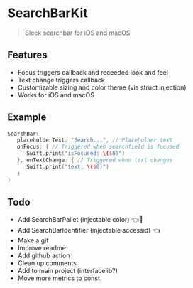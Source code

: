 # SearchBarKit

> Sleek searchbar for iOS and macOS

## Features

- Focus triggers callback and receeded look and feel
- Text change triggers callback
- Customizable sizing and color theme (via struct injection)
- Works for iOS and macOS

## Example

```swift
SearchBar(
   placeholderText: "Search...", // Placeholder text
   onFocus: { // Triggered when searchfield is focused
      Swift.print("isFocused: \($0)")
   }, onTextChange: { // Triggered when text changes
      Swift.print("text: \($0)")
   }
)
```

## Todo
- Add SearchBarPallet (injectable color) 👈🏀
- Add SearchBarIdentifier (injectable accessid) 👈
- Make a gif
- Improve readme
- Add github action
- Clean up comments
- Add to main project (interfacelib?)
- Move more metrics to const
